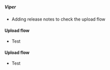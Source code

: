 ##### Viper
- Adding release notes to check the upload flow

#### Upload flow
 - Test

#### Upload flow
 - Test
